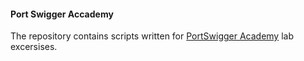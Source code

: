 #### Port Swigger Accademy

The repository contains scripts written for [PortSwigger Academy](https://portswigger.net/web-security) lab excersises.
